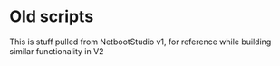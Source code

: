 # Old scripts

This is stuff pulled from NetbootStudio v1, for reference while building similar functionality in V2
